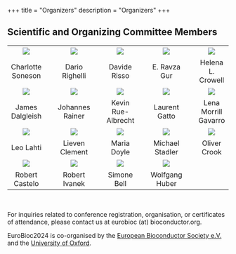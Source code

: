 +++
title = "Organizers"
description = "Organizers"
+++

## Scientific and Organizing Committee Members

<!-- Based on meeting minutes October 2023 - November 2023
Charlotte Soneson
Dario Righelli
E. Ravza Gur
Helena L. Crowell
James Dalgleish
Johannes Rainer
Kevin C. Rue-Albrecht
Laurent Gatto
Lieven Clement
Maria Doyle
Michael Stadler
Oliver Crook
Robert Castelo
Robert Ivanek
Simone Bell
-->

|       |   |     |   |      |   |      |   |      |
|:-----:|---|:---:|---|:----:|---|:----:|---|:----:|
| ![](../img/organizers/CharlotteSoneson.jpg) | &nbsp; | ![](../img/organizers/Dario_Righelli.jpg) | &nbsp; | ![](../img/organizers/DavideRisso.JPG) | &nbsp; | ![](../img/organizers/RavzaGur.png) | &nbsp; | ![](../img/organizers/HelenaCrowell.png) |
| Charlotte Soneson | &nbsp; | Dario Righelli | &nbsp; | Davide Risso | &nbsp; | E. Ravza Gur | &nbsp; | Helena L. Crowell |
| ![](../img/organizers/JamesDalgleish.png) | &nbsp; | ![](../img/organizers/JohannesRainer.jpg) | &nbsp; | ![](../img/organizers/KevinRueAlbrecht.jpg) | &nbsp; | ![](../img/organizers/LaurentGatto.png) | &nbsp; | ![](../img/organizers/LenaMorrillGavarro.jpg) |
| James Dalgleish | &nbsp; | Johannes Rainer | &nbsp; | Kevin Rue-Albrecht | &nbsp; | Laurent Gatto | &nbsp; | Lena Morrill Gavarro |
| ![](../img/organizers/LeoLahti.jpg) | &nbsp; | ![](../img/organizers/LievenClement.jpeg) | &nbsp; | ![](../img/organizers/MariaDoyle.jpeg) | &nbsp; | ![](../img/organizers/MStadler_FMI0142.jpg) | &nbsp; | ![](../img/organizers/OliverCrook.jpg)
| Leo Lahti | &nbsp; | Lieven Clement | &nbsp; | Maria Doyle | &nbsp; | Michael Stadler | &nbsp; | Oliver Crook |
| ![](../img/organizers/RobertCastelo.jpeg) | &nbsp; | ![](../img/organizers/RobertIvanek.jpg) | &nbsp; | ![](../img/organizers/SimoneBell.jpg) | &nbsp; | ![](../img/organizers/Wolfgang_Huber.jpg) | &nbsp; | &nbsp; | &nbsp; | &nbsp;
| Robert Castelo | &nbsp; | Robert Ivanek | &nbsp; | Simone Bell | &nbsp; | Wolfgang Huber | &nbsp; | &nbsp; |



<br/>

For inquiries related to conference registration, organisation, or certificates of attendance, please contact us at eurobioc (at) bioconductor.org. 

EuroBioc2024 is co-organised by the [European Bioconductor Society e.V.](https://bioconductor.org/about/european-bioconductor-society/) and the [University of Oxford](https://www.ox.ac.uk/).
